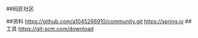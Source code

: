 ##码匠社区

##资料
https://github.com/a1045266910/community.git
https://spring.io
##工具
https://git-scm.com/download

